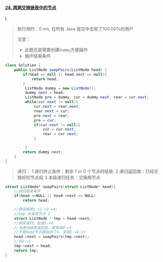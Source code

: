 #### [24. 两两交换链表中的节点](https://leetcode-cn.com/problems/swap-nodes-in-pairs/)

Ⅰ.

> 执行用时：0 ms, 在所有 Java 提交中击败了100.00%的用户
>
> 注意：
>
> - 此题还是需要创建`dummy`方便操作
> - 循环结束条件

```java
class Solution {
    public ListNode swapPairs(ListNode head) {
        if(head == null || head.next == null){
            return head;
        }
         ListNode dummy = new ListNode();
         dummy.next = head;
         ListNode pre = dummy, cur = dummy.next, rear = cur.next;
         while(cur.next != null){
             cur.next = rear.next;
             rear.next = cur;
             pre.next = rear;
             pre = cur;
             if(cur.next != null){
                 cur = cur.next;
                 rear = cur.next;
             }

         }
        return dummy.next;
    }
}
```

> 递归：
>  1.递归终止条件：剩余 1 or 0 个节点时结束.
>  2.递归返回值：已经交换好的节点段
>  3.本级递归任务：交换两节点

```c
struct ListNode* swapPairs(struct ListNode* head){
    //递归结束条件
    if(head ==NULL || head->next == NULL)
        return head;

    //假设链表1->2->3->4;
    //tmp 先保存节点 2
    struct ListNode * tmp = head->next;
    //继续递归，处理3->4
    //当递归结束返回后，就变成4->3
    //于是head节点就指向了4，变成1->4->3
    head->next = swapPairs(tmp->next);
    //将2->1
    tmp->next = head;
    return tmp;
}
```


